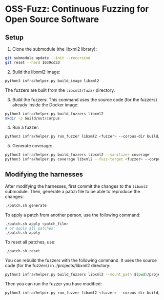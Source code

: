 # OSS-Fuzz: Continuous Fuzzing for Open Source Software

## Setup

1. Clone the submodule (the libxml2 library):
```bash
git submodule update --init --recursive
git reset --hard 1039cd53
```

2. Build the libxml2 image:
```bash
python3 infra/helper.py build_image libxml2
```

The fuzzers are built from the `libxml2/fuzz/` directory.

3. Build the fuzzers:
This command uses the source code (for the fuzzers) already inside the Docker image:
```bash
python3 infra/helper.py build_fuzzers libxml2
mkdir -p build/out/corpus
```

4. Run a fuzzer:
```bash
python3 infra/helper.py run_fuzzer libxml2 <fuzzer> --corpus-dir build/out/corpus
```

5. Generate coverage:
```bash
python3 infra/helper.py build_fuzzers libxml2 --sanitizer coverage
python3 infra/helper.py coverage libxml2 --fuzz-target <fuzzer> --corpus-dir build/out/corpus
```

## Modifying the harnesses
After modifying the harnesses, first commit the changes to the `libxml2` submodule. Then, generate a patch file to be able to reproduce the changes:
```bash
./patch.sh generate
```

To apply a patch from another person, use the following command:
```bash
./patch.sh apply <patch_file>
# or apply all patches:
./patch.sh apply
```

To reset all patches, use:
```bash
./patch.sh reset
```

You can rebuild the fuzzers with the following command. It uses the source code (for the fuzzers) in ./projects/libxml2 directory:

```bash
python3 infra/helper.py build_fuzzers libxml2 --mount_path $(pwd)/projects/libxml2/libxml2
```

Then you can run the fuzzer you have modified:
```bash
python3 infra/helper.py run_fuzzer libxml2 <fuzzer> --corpus-dir build/out/corpus
```
